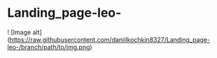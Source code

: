 # Landing_page-leo-
! [Image alt] (https://raw.githubusercontent.com/daniilkochkin8327/Landing_page-leo-/branch/path/to/img.png)

